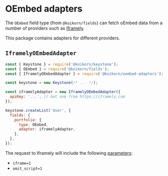 <!--[meta]
section: api
subSection: field-adapters
title: OEmbed adapters
[meta]-->

# OEmbed adapters

The `OEmbed` field type (from `@koikorn/fields`) can fetch oEmbed data
from a number of providers such as [Iframely](https://iframely.com).

This package contains adapters for different providers.

## `IframelyOEmbedAdapter`

```javascript
const { Keystone } = require('@koikorn/keystone');
const { OEmbed } = require('@koikorn/fields');
const { IframelyOEmbedAdapter } = require('@koikorn/oembed-adapters');

const keystone = new Keystone(/* ... */);

const iframelyAdapter = new IframelyOEmbedAdapter({
  apiKey: '...', // Get one from https://iframely.com
});

keystone.createList('User', {
  fields: {
    portfolio: {
      type: OEmbed,
      adapter: iframelyAdapter,
    },
  },
});
```

The request to Iframely will include the following [parameters](https://iframely.com/docs/parameters):

- `iframe=1`
- `omit_script=1`
